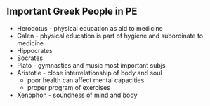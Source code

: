 ## Important Greek People in PE
- Herodotus - physical education as aid to medicine
- Galen - physical education is part of hygiene and subordinate to medicine
- Hippocrates
- Socrates
- Plato - gymnastics and music most important subjs
- Aristotle - close interrelationship of body and soul 
	- poor health can affect mental capacities
	- proper program of exercises
- Xenophon - soundness of mind and body


